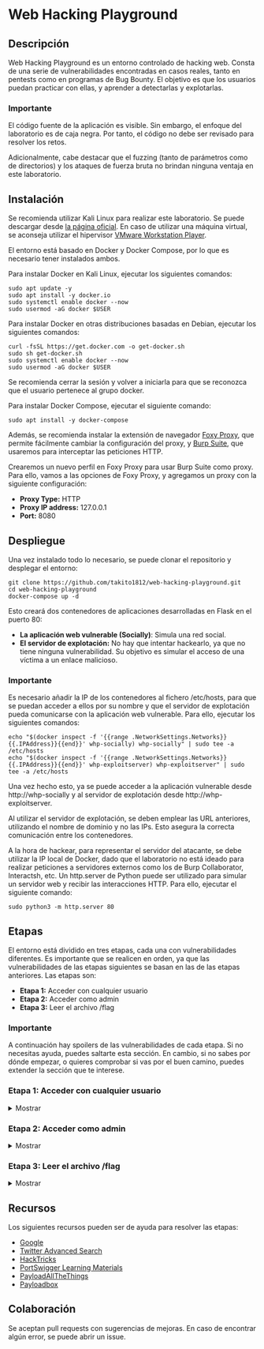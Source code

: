 # Web Hacking Playground

## Descripción

Web Hacking Playground es un entorno controlado de hacking web. Consta de una serie de vulnerabilidades encontradas en casos reales, tanto en pentests como en programas de Bug Bounty. El objetivo es que los usuarios puedan practicar con ellas, y aprender a detectarlas y explotarlas.

### Importante

El código fuente de la aplicación es visible. Sin embargo, el enfoque del laboratorio es de caja negra. Por tanto, el código no debe ser revisado para resolver los retos.

Adicionalmente, cabe destacar que el fuzzing (tanto de parámetros como de directorios) y los ataques de fuerza bruta no brindan ninguna ventaja en este laboratorio.

## Instalación

Se recomienda utilizar Kali Linux para realizar este laboratorio. Se puede descargar desde [la página oficial](https://www.kali.org/get-kali/). En caso de utilizar una máquina virtual, se aconseja utilizar el hipervisor [VMware Workstation Player](https://www.vmware.com/products/workstation-player/workstation-player-evaluation.html).

El entorno está basado en Docker y Docker Compose, por lo que es necesario tener instalados ambos.

Para instalar Docker en Kali Linux, ejecutar los siguientes comandos:

    sudo apt update -y
    sudo apt install -y docker.io
    sudo systemctl enable docker --now
    sudo usermod -aG docker $USER

Para instalar Docker en otras distribuciones basadas en Debian, ejecutar los siguientes comandos:

    curl -fsSL https://get.docker.com -o get-docker.sh
    sudo sh get-docker.sh
    sudo systemctl enable docker --now
    sudo usermod -aG docker $USER

Se recomienda cerrar la sesión y volver a iniciarla para que se reconozca que el usuario pertenece al grupo docker.

Para instalar Docker Compose, ejecutar el siguiente comando:

    sudo apt install -y docker-compose

Además, se recomienda instalar la extensión de navegador [Foxy Proxy](https://addons.mozilla.org/en-US/firefox/addon/foxyproxy-standard/), que permite fácilmente cambiar la configuración del proxy, y [Burp Suite](https://portswigger.net/burp/communitydownload), que usaremos para interceptar las peticiones HTTP.

Crearemos un nuevo perfil en Foxy Proxy para usar Burp Suite como proxy. Para ello, vamos a las opciones de Foxy Proxy, y agregamos un proxy con la siguiente configuración:

* **Proxy Type:** HTTP
* **Proxy IP address:** 127.0.0.1
* **Port:** 8080

## Despliegue

Una vez instalado todo lo necesario, se puede clonar el repositorio y desplegar el entorno:

    git clone https://github.com/takito1812/web-hacking-playground.git
    cd web-hacking-playground
    docker-compose up -d

Esto creará dos contenedores de aplicaciones desarrolladas en Flask en el puerto 80:

* **La aplicación web vulnerable (Socially)**: Simula una red social.
* **El servidor de explotación:** No hay que intentar hackearlo, ya que no tiene ninguna vulnerabilidad. Su objetivo es simular el acceso de una víctima a un enlace malicioso.

### Importante

Es necesario añadir la IP de los contenedores al fichero /etc/hosts, para que se puedan acceder a ellos por su nombre y que el servidor de explotación pueda comunicarse con la aplicación web vulnerable. Para ello, ejecutar los siguientes comandos:

    echo "$(docker inspect -f '{{range .NetworkSettings.Networks}}{{.IPAddress}}{{end}}' whp-socially) whp-socially" | sudo tee -a /etc/hosts
    echo "$(docker inspect -f '{{range .NetworkSettings.Networks}}{{.IPAddress}}{{end}}' whp-exploitserver) whp-exploitserver" | sudo tee -a /etc/hosts

Una vez hecho esto, ya se puede acceder a la aplicación vulnerable desde http://whp-socially y al servidor de explotación desde http://whp-exploitserver.

Al utilizar el servidor de explotación, se deben emplear las URL anteriores, utilizando el nombre de dominio y no las IPs. Esto asegura la correcta comunicación entre los contenedores.

A la hora de hackear, para representar el servidor del atacante, se debe utilizar la IP local de Docker, dado que el laboratorio no está ideado para realizar peticiones a servidores externos como los de Burp Collaborator, Interactsh, etc. Un http.server de Python puede ser utilizado para simular un servidor web y recibir las interacciones HTTP. Para ello, ejecutar el siguiente comando:

    sudo python3 -m http.server 80

## Etapas

El entorno está dividido en tres etapas, cada una con vulnerabilidades diferentes. Es importante que se realicen en orden, ya que las vulnerabilidades de las etapas siguientes se basan en las de las etapas anteriores. Las etapas son:

* **Etapa 1:** Acceder con cualquier usuario
* **Etapa 2:** Acceder como admin
* **Etapa 3:** Leer el archivo /flag

### Importante

A continuación hay spoilers de las vulnerabilidades de cada etapa. Si no necesitas ayuda, puedes saltarte esta sección. En cambio, si no sabes por dónde empezar, o quieres comprobar si vas por el buen camino, puedes extender la sección que te interese.

### Etapa 1: Acceder con cualquier usuario

<details>
<summary>Mostrar</summary>

En esta etapa, se puede robar la sesión de un usuario concreto a través de un Cross-Site Scripting (XSS), que permite ejecutar código JavaScript. Para ello, se debe conseguir que la víctima acceda a una URL en el contexto del usuario, este comportamiento se puede simular con el servidor de explotación.

Las pistas para resolver esta etapa son:

* ¿Hay algún post llamativo en la página principal?
* Hay que encadenar dos vulnerabilidades para robar la sesión. El XSS se consigue aprovechando una vulnerabilidad de Open Redirect, en la que se redirige a la víctima a una URL externa.
* El Open Redirect cuenta con algunas restricciones de seguridad. Hay que encontrar cómo saltárselas. Analiza que cadenas de texto no se permiten en la URL.
* Las cookies no son el único lugar donde se almacena la información relativa a la sesión. Revisar el código fuente de los archivos JavaScript incluidos en la aplicación puede ayudar a zanjar dudas.

</details>

### Etapa 2: Acceder como admin

<details>
<summary>Mostrar</summary>

En esta etapa, se puede generar un token que permite acceder como admin. Es un ataque típico de JSON Web Token (JWT), en el que se puede modificar el payload del token para escalar privilegios.

Las pistas para resolver esta etapa son:

* Existe un endpoint que dado un JWT, devuelve una cookie de sesión válida. Revisa el HTTP History de Burp Proxy para ver qué información se comparte entre el cliente y el servidor.

</details>

### Etapa 3: Leer el archivo /flag

<details>
<summary>Mostrar</summary>

En esta etapa, se puede leer el archivo /flag a través de una vulnerabilidad de Server Site Template Injection (SSTI). Para ello, se debe conseguir que la aplicación ejecute código Python en el servidor. Es posible llegar a ejecutar comandos en el servidor, pero no es necesario para obtener la flag.

Las pistas para resolver esta etapa son:

* La funcionalidad vulnerable se encuentra protegida por un doble factor de autenticación. Por tanto, antes de explotar el SSTI, hay que conseguir una forma de saltarse la solicitud del código OTP. Hay veces que la aplicación confía en las peticiones que se hacen desde el mismo servidor y las cabeceras HTTP juegan un papel importante en esta situación.
* El SSTI es Blind, es decir, no se obtiene la salida del código ejecutado en el servidor de forma directa. El módulo smtpd de Python permite crear un servidor SMTP que imprime en la salida estándar los mensajes que recibe:

    `sudo python3 -m smtpd -n -c DebuggingServer 0.0.0.0:25`
    
* La aplicación usa Flask, por tanto, se puede deducir que el motor de plantillas es Jinja2 porque es recomendado por la documentación oficial de Flask y es ampliamente utilizado. Se debe conseguir un payload compatible con Jinja2 para conseguir la flag final.
* El mensaje de correo electrónico cuenta con una limitación de caracteres. El pensamiento lateral y la creatividad pueden ayudar a encontrar una forma de saltarse este límite. En Internet debería ser fácil encontrar una forma de hacerlo.

</details>

## Recursos

Los siguientes recursos pueden ser de ayuda para resolver las etapas:

* [Google](https://www.google.com/)
* [Twitter Advanced Search](https://twitter.com/search-advanced)
* [HackTricks](https://book.hacktricks.xyz/)
* [PortSwigger Learning Materials](https://portswigger.net/web-security/all-materials)
* [PayloadAllTheThings](https://github.com/swisskyrepo/PayloadsAllTheThings)
* [Payloadbox](https://github.com/payloadbox)

## Colaboración

Se aceptan pull requests con sugerencias de mejoras. En caso de encontrar algún error, se puede abrir un issue.
